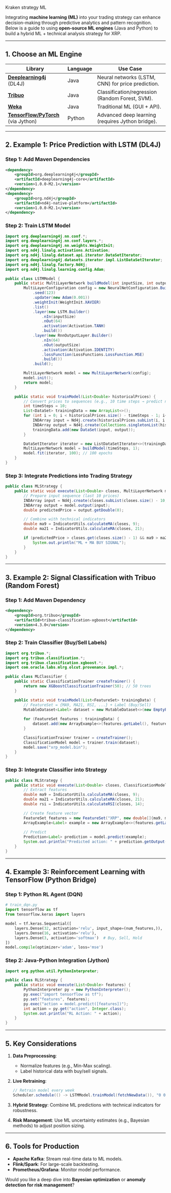 Kraken strategy ML

Integrating **machine learning (ML)** into your trading strategy can enhance decision-making through predictive analytics and pattern recognition. Below is a guide to using **open-source ML engines** (Java and Python) to build a hybrid ML + technical analysis strategy for XRP.

---

## **1. Choose an ML Engine**
| Library | Language | Use Case |  
|---------|----------|----------|  
| **[Deeplearning4j](https://deeplearning4j.konduit.ai/)** (DL4J) | Java | Neural networks (LSTM, CNN) for price prediction. |  
| **[Tribuo](https://tribuo.org/)** | Java | Classification/regression (Random Forest, SVM). |  
| **[Weka](https://www.cs.waikato.ac.nz/ml/weka/)** | Java | Traditional ML (GUI + API). |  
| **[TensorFlow/PyTorch](https://www.tensorflow.org/)** (via Jython) | Python | Advanced deep learning (requires Jython bridge). |  

---

## **2. Example 1: Price Prediction with LSTM (DL4J)**

### **Step 1: Add Maven Dependencies**
```xml
<dependency>
    <groupId>org.deeplearning4j</groupId>
    <artifactId>deeplearning4j-core</artifactId>
    <version>1.0.0-M2.1</version>
</dependency>
<dependency>
    <groupId>org.nd4j</groupId>
    <artifactId>nd4j-native-platform</artifactId>
    <version>1.0.0-M2.1</version>
</dependency>
```

### **Step 2: Train LSTM Model**
```java
import org.deeplearning4j.nn.conf.*;
import org.deeplearning4j.nn.conf.layers.*;
import org.deeplearning4j.nn.weights.WeightInit;
import org.nd4j.linalg.activations.Activation;
import org.nd4j.linalg.dataset.api.iterator.DataSetIterator;
import org.deeplearning4j.datasets.iterator.impl.ListDataSetIterator;
import org.nd4j.linalg.factory.Nd4j;
import org.nd4j.linalg.learning.config.Adam;

public class LSTMModel {
    public static MultiLayerNetwork buildModel(int inputSize, int outputSize) {
        MultiLayerConfiguration config = new NeuralNetConfiguration.Builder()
            .seed(123)
            .updater(new Adam(0.001))
            .weightInit(WeightInit.XAVIER)
            .list()
            .layer(new LSTM.Builder()
                .nIn(inputSize)
                .nOut(64)
                .activation(Activation.TANH)
                .build())
            .layer(new RnnOutputLayer.Builder()
                .nIn(64)
                .nOut(outputSize)
                .activation(Activation.IDENTITY)
                .lossFunction(LossFunctions.LossFunction.MSE)
                .build())
            .build();

        MultiLayerNetwork model = new MultiLayerNetwork(config);
        model.init();
        return model;
    }

    public static void trainModel(List<Double> historicalPrices) {
        // Convert prices to sequences (e.g., 10 time steps → predict next 1)
        int timeSteps = 10;
        List<DataSet> trainingData = new ArrayList<>();
        for (int i = 0; i < historicalPrices.size() - timeSteps - 1; i++) {
            INDArray input = Nd4j.create(historicalPrices.subList(i, i + timeSteps));
            INDArray output = Nd4j.create(Collections.singletonList(historicalPrices.get(i + timeSteps)));
            trainingData.add(new DataSet(input, output));
        }

        DataSetIterator iterator = new ListDataSetIterator<>(trainingData);
        MultiLayerNetwork model = buildModel(timeSteps, 1);
        model.fit(iterator, 100); // 100 epochs
    }
}
```

### **Step 3: Integrate Predictions into Trading Strategy**
```java
public class MLStrategy {
    public static void execute(List<Double> closes, MultiLayerNetwork model) {
        // Prepare input sequence (last 10 prices)
        INDArray input = Nd4j.create(closes.subList(closes.size() - 10, closes.size()));
        INDArray output = model.output(input);
        double predictedPrice = output.getDouble(0);

        // Combine with technical indicators
        double ma9 = IndicatorUtils.calculateMA(closes, 9);
        double ma21 = IndicatorUtils.calculateMA(closes, 21);

        if (predictedPrice > closes.get(closes.size() - 1) && ma9 > ma21) {
            System.out.println("ML + MA BUY SIGNAL");
        }
    }
}
```

---

## **3. Example 2: Signal Classification with Tribuo (Random Forest)**

### **Step 1: Add Maven Dependency**
```xml
<dependency>
    <groupId>org.tribuo</groupId>
    <artifactId>tribuo-classification-xgboost</artifactId>
    <version>4.3.0</version>
</dependency>
```

### **Step 2: Train Classifier (Buy/Sell Labels)**
```java
import org.tribuo.*;
import org.tribuo.classification.*;
import org.tribuo.classification.xgboost.*;
import com.oracle.labs.mlrg.olcut.provenance.impl.*;

public class MLClassifier {
    public static ClassificationTrainer createTrainer() {
        return new XGBoostClassificationTrainer(50); // 50 trees
    }

    public static void trainModel(List<FeatureSet> trainingData) {
        // FeatureSet = {MA9, MA21, RSI, ...} + Label (Buy/Sell)
        MutableDataset<Label> dataset = new MutableDataset<>(new EmptyProvenance());
        
        for (FeatureSet features : trainingData) {
            dataset.add(new ArrayExample<>(features.getLabel(), features.getFeatureNames(), features.getValues()));
        }

        ClassificationTrainer trainer = createTrainer();
        ClassificationModel model = trainer.train(dataset);
        model.save("xrp_model.bin");
    }
}
```

### **Step 3: Integrate Classifier into Strategy**
```java
public class MLStrategy {
    public static void execute(List<Double> closes, ClassificationModel model) {
        // Extract features
        double ma9 = IndicatorUtils.calculateMA(closes, 9);
        double ma21 = IndicatorUtils.calculateMA(closes, 21);
        double rsi = IndicatorUtils.calculateRSI(closes, 14);

        // Create feature vector
        FeatureSet features = new FeatureSet("XRP", new double[]{ma9, ma21, rsi}, new String[]{"MA9", "MA21", "RSI"});
        ArrayExample<Label> example = new ArrayExample<>(features.getLabel(), features.getFeatureNames(), features.getValues());
        
        // Predict
        Prediction<Label> prediction = model.predict(example);
        System.out.println("Predicted action: " + prediction.getOutput().getLabel());
    }
}
```

---

## **4. Example 3: Reinforcement Learning with TensorFlow (Python Bridge)**

### **Step 1: Python RL Agent (DQN)**
```python
# train_dqn.py
import tensorflow as tf
from tensorflow.keras import layers

model = tf.keras.Sequential([
    layers.Dense(32, activation='relu', input_shape=(num_features,)),
    layers.Dense(16, activation='relu'),
    layers.Dense(3, activation='softmax')  # Buy, Sell, Hold
])
model.compile(optimizer='adam', loss='mse')
```

### **Step 2: Java-Python Integration (Jython)**
```java
import org.python.util.PythonInterpreter;

public class RLStrategy {
    public static void execute(List<Double> features) {
        PythonInterpreter py = new PythonInterpreter();
        py.exec("import tensorflow as tf");
        py.set("features", features);
        py.exec("action = model.predict([features])");
        int action = py.get("action", Integer.class);
        System.out.println("RL Action: " + action);
    }
}
```

---

## **5. Key Considerations**
1. **Data Preprocessing**:  
   - Normalize features (e.g., Min-Max scaling).  
   - Label historical data with buy/sell signals.  

2. **Live Retraining**:  
   ```java
   // Retrain model every week
   Scheduler.schedule(() -> LSTMModel.trainModel(fetchNewData()), "0 0 * * 1");
   ```

3. **Hybrid Strategy**: Combine ML predictions with technical indicators for robustness.  
4. **Risk Management**: Use ML uncertainty estimates (e.g., Bayesian methods) to adjust position sizing.  

---

## **6. Tools for Production**
- **Apache Kafka**: Stream real-time data to ML models.  
- **Flink/Spark**: For large-scale backtesting.  
- **Prometheus/Grafana**: Monitor model performance.  

Would you like a deep dive into **Bayesian optimization** or **anomaly detection for risk management**?